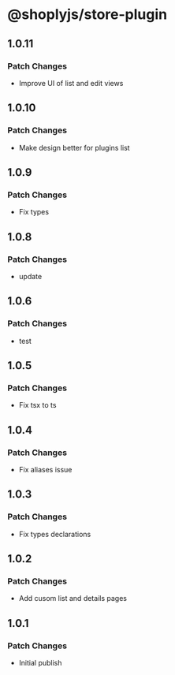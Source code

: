 # @shoplyjs/store-plugin

## 1.0.11

### Patch Changes

- Improve UI of list and edit views

## 1.0.10

### Patch Changes

- Make design better for plugins list

## 1.0.9

### Patch Changes

- Fix types

## 1.0.8

### Patch Changes

- update

## 1.0.6

### Patch Changes

- test

## 1.0.5

### Patch Changes

- Fix tsx to ts

## 1.0.4

### Patch Changes

- Fix aliases issue

## 1.0.3

### Patch Changes

- Fix types declarations

## 1.0.2

### Patch Changes

- Add cusom list and details pages

## 1.0.1

### Patch Changes

- Initial publish
